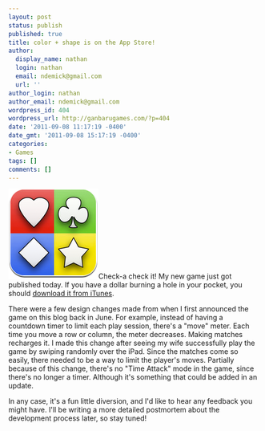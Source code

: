 ```yaml
---
layout: post
status: publish
published: true
title: color + shape is on the App Store!
author:
  display_name: nathan
  login: nathan
  email: ndemick@gmail.com
  url: ''
author_login: nathan
author_email: ndemick@gmail.com
wordpress_id: 404
wordpress_url: http://ganbarugames.com/?p=404
date: '2011-09-08 11:17:19 -0400'
date_gmt: '2011-09-08 15:17:19 -0400'
categories:
- Games
tags: []
comments: []
---
```

<p><a href="/assets/uploads/2011/09/color-shape.png"><img src="/assets/uploads/2011/09/color-shape.png" alt="" title="color + shape app icon" width="180" height="180" class="alignright size-full wp-image-406" /></a>Check-a check it! My new game just got published today. If you have a dollar burning a hole in your pocket, you should <a href="http://itunes.apple.com/us/app/color-shape/id446369157?mt=8" title="color + shape on the App Store">download it from iTunes</a>.</p>
<p>There were a few design changes made from when I first announced the game on this blog back in June. For example, instead of having a countdown timer to limit each play session, there's a "move" meter. Each time you move a row or column, the meter decreases. Making matches recharges it. I made this change after seeing my wife successfully play the game by swiping randomly over the iPad. Since the matches come so easily, there needed to be a way to limit the player's moves. Partially because of this change, there's no "Time Attack" mode in the game, since there's no longer a timer. Although it's something that could be added in an update.</p>
<p>In any case, it's a fun little diversion, and I'd like to hear any feedback you might have. I'll be writing a more detailed postmortem about the development process later, so stay tuned!</p>
